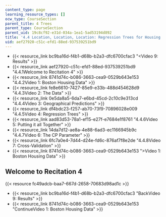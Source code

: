 ```yaml
---
content_type: page
learning_resource_types: []
ocw_type: CourseSection
parent_title: 4 Trees
parent_type: CourseSection
parent_uid: 19c8cf92-e31d-034a-1ea1-5ad53194d892
title: '4.4 Location, Location, Location: Regression Trees for Housing Data  (Recitation)'
uid: aef27920-c51c-efd1-88ed-937539251bd9
---
```


*   {{< resource_link bc9ba16d-f4b1-d68b-b2a3-dfc6700cfac3 "\<Video 9: Results" >}}
*   {{< resource_link aef27920-c51c-efd1-88ed-937539251bd9 "4.4.1Welcome to Recitation 4" >}}
*   {{< resource_link 8741d74c-b086-3663-cea9-0529b643e153 "4.4.2Video 1: Boston Housing Data" >}}
*   {{< resource_link fe8e6610-7427-85e9-e33b-488d454628d9 "4.4.3Video 2: The Data" >}}
*   {{< resource_link 0e5da8a5-6da7-e6bd-45cd-2c10c9e313cd "4.4.4Video 3: Geographical Predictions" >}}
*   {{< resource_link df4bdc23-f257-ab70-73f9-70896028e009 "4.4.5Video 4: Regression Trees" >}}
*   {{< resource_link aad83d53-78a1-ef15-e27f-e7684e1f8761 "4.4.6Video 5: Putting it all Together" >}}
*   {{< resource_link 14da7d12-ae8a-4e88-6ad3-ec1166945b9c "4.4.7Video 6: The CP Parameter" >}}
*   {{< resource_link 6fc7a0e4-7d44-d24e-fd6c-876af7f8e2de "4.4.8Video 7: Cross-Validation" >}}
*   {{< resource_link 8741d74c-b086-3663-cea9-0529b643e153 "\>Video 1: Boston Housing Data" >}}

Welcome to Recitation 4
-----------------------

{{< resource fc49adcb-baa7-667d-2658-70683d98ad1c >}}

*   {{< resource_link bc9ba16d-f4b1-d68b-b2a3-dfc6700cfac3 "BackVideo 9: Results" >}}
*   {{< resource_link 8741d74c-b086-3663-cea9-0529b643e153 "ContinueVideo 1: Boston Housing Data" >}}